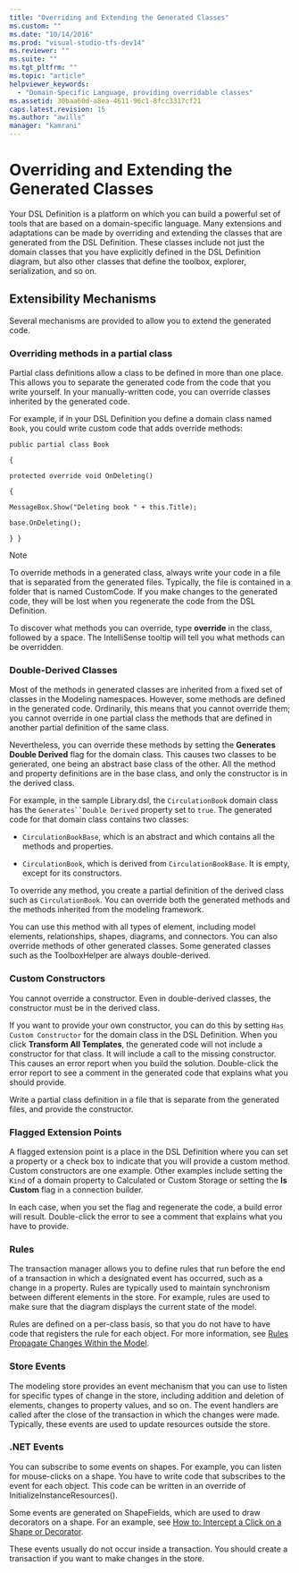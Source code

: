 ```yaml
---
title: "Overriding and Extending the Generated Classes"
ms.custom: ""
ms.date: "10/14/2016"
ms.prod: "visual-studio-tfs-dev14"
ms.reviewer: ""
ms.suite: ""
ms.tgt_pltfrm: ""
ms.topic: "article"
helpviewer_keywords: 
  - "Domain-Specific Language, providing overridable classes"
ms.assetid: 30baa60d-a8ea-4611-96c1-8fcc3317cf21
caps.latest.revision: 15
ms.author: "awills"
manager: "kamrani"
---
```

# Overriding and Extending the Generated Classes
Your DSL Definition is a platform on which you can build a powerful set of tools that are based on a domain-specific language. Many extensions and adaptations can be made by overriding and extending the classes that are generated from the DSL Definition. These classes include not just the domain classes that you have explicitly defined in the DSL Definition diagram, but also other classes that define the toolbox, explorer, serialization, and so on.  
  
## Extensibility Mechanisms  
 Several mechanisms are provided to allow you to extend the generated code.  
  
### Overriding methods in a partial class  
 Partial class definitions allow a class to be defined in more than one place. This allows you to separate the generated code from the code that you write yourself. In your manually-written code, you can override classes inherited by the generated code.  
  
 For example, if in your DSL Definition you define a domain class named `Book`, you could write custom code that adds override methods:  
  
 `public partial class Book`  
  
 `{`  
  
 `protected override void OnDeleting()`  
  
 `{`  
  
 `MessageBox.Show("Deleting book " + this.Title);`  
  
 `base.OnDeleting();`  
  
 `} }`  
  
> [!NOTE]
>  To override methods in a generated class, always write your code in a file that is separated from the generated files. Typically, the file is contained in a folder that is named CustomCode. If you make changes to the generated code, they will be lost when you regenerate the code from the DSL Definition.  
  
 To discover what methods you can override, type **override** in the class, followed by a space. The IntelliSense tooltip will tell you what methods can be overridden.  
  
### Double-Derived Classes  
 Most of the methods in generated classes are inherited from a fixed set of classes in the Modeling namespaces. However, some methods are defined in the generated code. Ordinarily, this means that you cannot override them; you cannot override in one partial class the methods that are defined in another partial definition of the same class.  
  
 Nevertheless, you can override these methods by setting the **Generates Double Derived** flag for the domain class. This causes two classes to be generated, one being an abstract base class of the other. All the method and property definitions are in the base class, and only the constructor is in the derived class.  
  
 For example, in the sample Library.dsl, the `CirculationBook` domain class has the `Generates``Double Derived` property set to `true`. The generated code for that domain class contains two classes:  
  
-   `CirculationBookBase`, which is an abstract and which contains all the methods and properties.  
  
-   `CirculationBook`, which is derived from `CirculationBookBase`. It is empty, except for its constructors.  
  
 To override any method, you create a partial definition of the derived class such as `CirculationBook`. You can override both the generated methods and the methods inherited from the modeling framework.  
  
 You can use this method with all types of element, including model elements, relationships, shapes, diagrams, and connectors. You can also override methods of other generated classes. Some generated classes such as the ToolboxHelper are always double-derived.  
  
### Custom Constructors  
 You cannot override a constructor. Even in double-derived classes, the constructor must be in the derived class.  
  
 If you want to provide your own constructor, you can do this by setting `Has Custom Constructor` for the domain class in the DSL Definition. When you click **Transform All Templates**, the generated code will not include a constructor for that class. It will include a call to the missing constructor. This causes an error report when you build the solution. Double-click the error report to see a comment in the generated code that explains what you should provide.  
  
 Write a partial class definition in a file that is separate from the generated files, and provide the constructor.  
  
### Flagged Extension Points  
 A flagged extension point is a place in the DSL Definition where you can set a property or a check box to indicate that you will provide a custom method. Custom constructors are one example. Other examples include setting the `Kind` of a domain property to Calculated or Custom Storage or setting the **Is Custom** flag in a connection builder.  
  
 In each case, when you set the flag and regenerate the code, a build error will result. Double-click the error to see a comment that explains what you have to provide.  
  
### Rules  
 The transaction manager allows you to define rules that run before the end of a transaction in which a designated event has occurred, such as a change in a property. Rules are typically used to maintain synchronism between different elements in the store. For example, rules are used to make sure that the diagram displays the current state of the model.  
  
 Rules are defined on a per-class basis, so that you do not have to have code that registers the rule for each object. For more information, see [Rules Propagate Changes Within the Model](../modeling/rules-propagate-changes-within-the-model.md).  
  
### Store Events  
 The modeling store provides an event mechanism that you can use to listen for specific types of change in the store, including addition and deletion of elements, changes to property values, and so on. The event handlers are called after the close of the transaction in which the changes were made. Typically, these events are used to update resources outside the store.  
  
### .NET Events  
 You can subscribe to some events on shapes. For example, you can listen for mouse-clicks on a shape. You have to write code that subscribes to the event for each object. This code can be written in an override of InitializeInstanceResources().  
  
 Some events are generated on ShapeFields, which are used to draw decorators on a shape. For an example, see [How to: Intercept a Click on a Shape or Decorator](../modeling/how-to--intercept-a-click-on-a-shape-or-decorator.md).  
  
 These events usually do not occur inside a transaction. You should create a transaction if you want to make changes in the store.